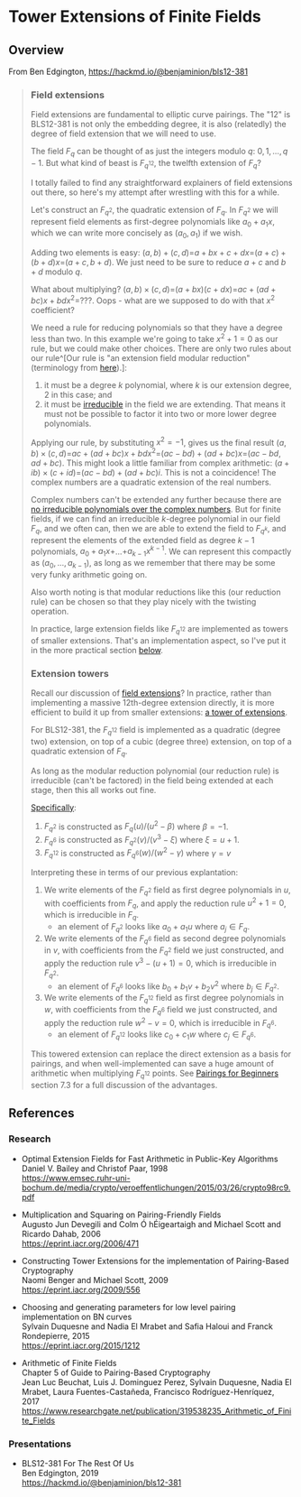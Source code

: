 # Tower Extensions of Finite Fields

## Overview

From Ben Edgington, https://hackmd.io/@benjaminion/bls12-381

> ### Field extensions
>
> Field extensions are fundamental to elliptic curve pairings. The "12" is BLS12-381 is not only the embedding degree, it is also (relatedly) the degree of field extension that we will need to use.
>
> The field $F_q$ can be thought of as just the integers modulo $q$: $0,1,...,q-1$. But what kind of beast is $F_{q^{12}}$, the twelfth extension of $F_q$?
>
> I totally failed to find any straightforward explainers of field extensions out there, so here's my attempt after wrestling with this for a while.
>
> Let's construct an $F_{q^2}$, the quadratic extension of $F_q$. In $F_{q^2}$ we will represent field elements as first-degree polynomials like $a_0 + a_1x$, which we can write more concisely as $(a_0, a_1)$ if we wish.
>
> Adding two elements is easy: $(a, b) + (c, d) =$$a + bx + c + dx =$$(a+c) + (b+d)x =$$(a+c, b+d)$. We just need to be sure to reduce $a+c$ and $b+d$ modulo $q$.
>
> What about multiplying? $(a, b) \times (c, d) =$$(a + bx)(c + dx) =$$ac + (ad+bc)x+ bdx^2 =$$???$. Oops - what are we supposed to do with that $x^2$ coefficient?
>
> We need a rule for reducing polynomials so that they have a degree less than two. In this example we're going to take $x^2 + 1 = 0$ as our rule, but we could make other choices. There are only two rules about our rule^[Our rule is "an extension field modular reduction" (terminology from [here](https://www.emsec.ruhr-uni-bochum.de/media/crypto/veroeffentlichungen/2015/03/26/crypto98rc9.pdf)).]:
>  1. it must be a degree $k$ polynomial, where $k$ is our extension degree, $2$ in this case; and
>  2. it must be [irreducible](https://en.wikipedia.org/wiki/Irreducible_polynomial) in the field we are extending. That means it must not be possible to factor it into two or more lower degree polynomials.
>
> Applying our rule, by substituting $x^2 = -1$, gives us the final result $(a, b) \times (c, d) =$$ac + (ad+bc)x + bdx^2 =$$(ac-bd) + (ad+bc)x =$$(ac-bd, ad+bc)$. This might look a little familiar from complex arithmetic: $(a+ib) \times (c+id) =$$(ac-bd) + (ad+bc)i$. This is not a coincidence! The complex numbers are a quadratic extension of the real numbers.
>
> Complex numbers can't be extended any further because there are [no irreducible polynomials over the complex numbers](https://en.wikipedia.org/wiki/Fundamental_theorem_of_algebra). But for finite fields, if we can find an irreducible $k$-degree polynomial in our field $F_q$, and we often can, then we are able to extend the field to $F_{q^k}$, and represent the elements of the extended field as degree $k-1$ polynomials, $a_0 + a_1x +$$...$$+ a_{k-1}x^{k-1}$. We can represent this compactly as $(a_0,...,a_{k-1})$, as long as we remember that there may be some very funky arithmetic going on.
>
> Also worth noting is that modular reductions like this (our reduction rule) can be chosen so that they play nicely with the twisting operation.
>
> In practice, large extension fields like $F_{q^{12}}$ are implemented as towers of smaller extensions. That's an implementation aspect, so I've put it in the more practical section [below](#Extension-towers).
>
> ### Extension towers
>
> Recall our discussion of [field extensions](#Field-extensions)? In practice, rather than implementing a massive 12th-degree extension directly, it is more efficient to build it up from smaller extensions: [a tower of extensions](https://eprint.iacr.org/2009/556.pdf).
>
> For BLS12-381, the $F_{q^{12}}$ field is implemented as a quadratic (degree two) extension, on top of a cubic (degree three) extension, on top of a quadratic extension of $F_q$.
>
> As long as the modular reduction polynomial (our reduction rule) is irreducible (can't be factored) in the field being extended at each stage, then this all works out fine.
>
> [Specifically](https://github.com/zkcrypto/pairing/tree/master/src/bls12_381):
>
>   1. $F_{q^2}$ is constructed as $F_q(u) / (u^2 - \beta)$ where $\beta = -1$.
>   2. $F_{q^6}$ is constructed as $F_{q^2}(v) / (v^3 - \xi)$ where $\xi = u + 1$.
>   3. $F_{q^{12}}$ is constructed as $F_{q^6}(w) / (w^2 - \gamma)$ where $\gamma = v$
>
> Interpreting these in terms of our previous explantation:
>   1. We write elements of the $F_{q^2}$ field as first degree polynomials in $u$, with coefficients from $F_q$, and apply the reduction rule $u^2 + 1 = 0$, which is irreducible in $F_q$.
>       - an element of $F_{q^2}$ looks like $a_0 + a_1u$ where $a_j \in F_q$.
>   3. We write elements of the $F_{q^6}$ field as second degree polynomials in $v$, with coefficients from the $F_{q^2}$ field we just constructed, and apply the reduction rule $v^3 - (u + 1) = 0$, which is irreducible in $F_{q^2}$.
>       - an element of $F_{q^6}$ looks like $b_0 + b_1v + b_2v^2$ where $b_j \in F_{q^2}$.
>   4. We write elements of the $F_{q^{12}}$ field as first degree polynomials in $w$, with coefficients from the $F_{q^6}$ field we just constructed, and apply the reduction rule $w^2 - v = 0$, which is irreducible in $F_{q^6}$.
>       - an element of $F_{q^{12}}$ looks like $c_0 + c_1w$ where $c_j \in F_{q^6}$.
>
> This towered extension can replace the direct extension as a basis for pairings, and when well-implemented can save a huge amount of arithmetic when multiplying $F_{q^{12}}$ points. See [Pairings for Beginners](http://www.craigcostello.com.au/pairings/PairingsForBeginners.pdf) section 7.3 for a full discussion of the advantages.


## References

### Research

- Optimal Extension Fields for Fast Arithmetic in Public-Key Algorithms\
  Daniel V. Bailey and Christof Paar, 1998\
  https://www.emsec.ruhr-uni-bochum.de/media/crypto/veroeffentlichungen/2015/03/26/crypto98rc9.pdf

- Multiplication and Squaring on Pairing-Friendly Fields\
  Augusto Jun Devegili and Colm Ó hÉigeartaigh and Michael Scott and Ricardo Dahab, 2006\
  https://eprint.iacr.org/2006/471

- Constructing Tower Extensions for the implementation of Pairing-Based Cryptography\
  Naomi Benger and Michael Scott, 2009\
  https://eprint.iacr.org/2009/556

- Choosing and generating parameters for low level pairing implementation on BN curves\
  Sylvain Duquesne and Nadia El Mrabet and Safia Haloui and Franck Rondepierre, 2015\
  https://eprint.iacr.org/2015/1212

- Arithmetic of Finite Fields\
  Chapter 5 of Guide to Pairing-Based Cryptography\
  Jean Luc Beuchat, Luis J. Dominguez Perez, Sylvain Duquesne, Nadia El Mrabet, Laura Fuentes-Castañeda, Francisco Rodríguez-Henríquez, 2017\
  https://www.researchgate.net/publication/319538235_Arithmetic_of_Finite_Fields

### Presentations

- BLS12-381 For The Rest Of Us\
  Ben Edgington, 2019\
  https://hackmd.io/@benjaminion/bls12-381
